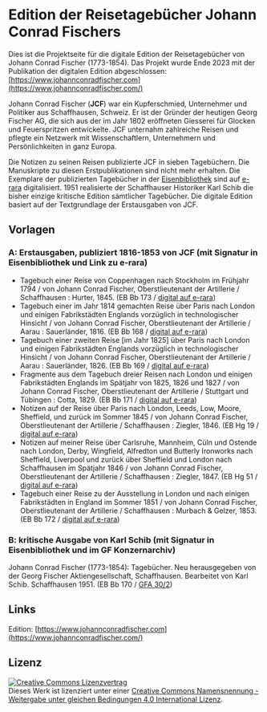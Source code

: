 # Edition der Reisetagebücher Johann Conrad Fischers

Dies ist die Projektseite für die digitale Edition der Reisetagebücher von Johann Conrad Fischer (1773-1854). Das Projekt wurde Ende 2023 mit der Publikation der digitalen Edition abgeschlossen:
[https://www.johannconradfischer.com](https://www.johannconradfischer.com/)

Johann Conrad Fischer (**JCF**) war ein Kupferschmied, Unternehmer und Politiker aus Schaffhausen, Schweiz. Er ist der Gründer der heutigen Georg Fischer AG, die sich aus der im Jahr 1802 eröffneten Giesserei für Glocken und Feuerspritzen entwickelte. JCF unternahm zahlreiche Reisen und pflegte ein Netzwerk mit Wissenschaftlern, Unternehmern und Persönlichkeiten in ganz Europa. 

Die Notizen zu seinen Reisen publizierte JCF in sieben Tagebüchern. Die Manuskripte zu diesen Erstpublikationen sind nicht mehr erhalten. Die Exemplare der publizierten Tagebücher in der [Eisenbibliothek](https://www.eisenbibliothek.ch/de.html) sind auf [e-rara](https://www.e-rara.ch/nav/classification/16094453) digitalisiert. 1951 realisierte der Schaffhauser Historiker Karl Schib die bisher einzige kritische Edition sämtlicher Tagebücher. Die digitale Edition basiert auf der Textgrundlage der Erstausgaben von JCF.

## Vorlagen

### A: Erstausgaben, publiziert 1816-1853 von JCF (mit Signatur in Eisenbibliothek und Link zu e-rara)
- Tagebuch einer Reise von Coppenhagen nach Stockholm im Frühjahr 1794 / von Johann Conrad Fischer, Oberstlieutenant der Artillerie / Schaffhausen : Hurter, 1845. (EB Bb 173 / [digital auf e-rara](https://doi.org/10.3931/e-rara-61267))
- Tagebuch einer im Jahr 1814 gemachten Reise über Paris nach London und einigen Fabrikstädten Englands vorzüglich in technologischer Hinsicht / von Johann Conrad Fischer, Oberstlieutenant der Artillerie / Aarau : Sauerländer, 1816. (EB Bb 168 / [digital auf e-rara](https://doi.org/10.3931/e-rara-61118))
- Tagebuch einer zweiten Reise [im Jahr 1825] über Paris nach London und einigen Fabrikstädten Englands vorzüglich in technologischer Hinsicht / von Johann Conrad Fischer, Oberstlieutenant der Artillerie / Aarau : Sauerländer, 1826. (EB Bb 169 / [digital auf e-rara](https://doi.org/10.3931/e-rara-61119))
- Fragmente aus dem Tagebuch dreier Reisen nach London und einigen Fabrikstädten Englands im Spätjahr von 1825, 1826 und 1827 / von Johann Conrad Fischer, Oberstlieutenant der Artillerie / Stuttgart und Tübingen : Cotta, 1829. (EB Bb 171 / [digital auf e-rara](https://doi.org/10.3931/e-rara-61226))
- Notizen auf der Reise über Paris nach London, Leeds, Low, Moore, Sheffield, und zurück im Sommer 1845 / von Johann Conrad Fischer, Oberstlieutenant der Artillerie / Schaffhausen : Ziegler, 1846. (EB Hg 19 / [digital auf e-rara](https://doi.org/10.3931/e-rara-61220))
- Notizen auf meiner Reise über Carlsruhe, Mannheim, Cüln und Ostende nach London, Derby, Wingfield, Alfredton und Butterly Ironworks nach Sheffield, Liverpool und zurück über Sheffield und London nach Schaffhausen im Spätjahr 1846 / von Johann Conrad Fischer, Oberstlieutenant der Artillerie / Schaffhausen : Ziegler, 1847. (EB Hg 51 / [digital auf e-rara](https://doi.org/10.3931/e-rara-99862))
- Tagebuch einer Reise zu der Ausstellung in London und nach einigen Fabrikstädten in England im Sommer 1851 / von Johann Conrad Fischer, Oberstlieutenant der Artillerie / Schaffhausen : Murbach & Gelzer, 1853. (EB Bb 172 / [digital auf e-rara](https://doi.org/10.3931/e-rara-61269))

### B: kritische Ausgabe von Karl Schib (mit Signatur in Eisenbibliothek und im GF Konzernarchiv)
Johann Conrad Fischer (1773-1854): Tagebücher. Neu herausgegeben von der Georg Fischer Aktiengesellschaft, Schaffhausen. Bearbeitet von Karl Schib. Schaffhausen 1951. (EB Bb 170 / [GFA 30/2](https://archives.georgfischer.com/objects/12325))

## Links

Edition: [https://www.johannconradfischer.com](https://www.johannconradfischer.com/)

## Lizenz
<a rel="license" href="http://creativecommons.org/licenses/by-sa/4.0/"><img alt="Creative Commons Lizenzvertrag" style="border-width:0" src="https://i.creativecommons.org/l/by-sa/4.0/80x15.png" /></a><br />Dieses Werk ist lizenziert unter einer <a rel="license" href="http://creativecommons.org/licenses/by-sa/4.0/">Creative Commons Namensnennung - Weitergabe unter gleichen Bedingungen 4.0 International Lizenz</a>.
